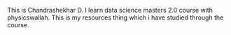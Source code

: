 This is Chandrashekhar D. 
I learn data science masters 2.0 course with physicswallah.
This is my resources thing which i have studied through the course.

